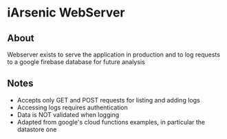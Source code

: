 # iArsenic WebServer

## About 

Webserver exists to serve the application in production and to log requests to a google firebase database for future analysis 

## Notes
* Accepts only GET and POST requests for listing and adding logs
* Accessing logs requires authentication
* Data is NOT validated when logging
* Adapted from google's cloud functions examples, in particular the datastore one
